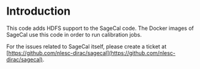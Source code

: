 # Introduction

This code adds HDFS support to the SageCal code. The Docker images of SageCal use this code in order to run calibration jobs. 

For the issues related to SageCal itself, please create a ticket at [https://github.com/nlesc-dirac/sagecal](https://github.com/nlesc-dirac/sagecal).


